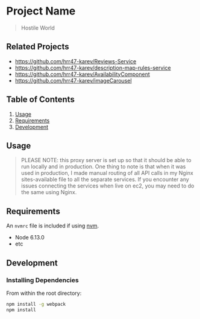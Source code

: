 # Project Name

> Hostile World

## Related Projects

  - https://github.com/hrr47-karev/Reviews-Service
  - https://github.com/hrr47-karev/description-map-rules-service
  - https://github.com/hrr47-karev/AvailabilityComponent
  - https://github.com/hrr47-karev/imageCarousel
## Table of Contents

1. [Usage](#Usage)
1. [Requirements](#requirements)
1. [Development](#development)

## Usage

> PLEASE NOTE:  this proxy server is set up so that it should be able to run locally and in production. One thing to note is that when it was used in production, I made manual routing of all API calls in my Nginx sites-available file to all the separate services. If you encounter any issues connecting the services when live on ec2, you may need to do the same using Nginx. 

## Requirements

An `nvmrc` file is included if using [nvm](https://github.com/creationix/nvm).

- Node 6.13.0
- etc

## Development

### Installing Dependencies

From within the root directory:

```sh
npm install -g webpack
npm install
```

